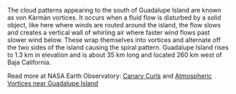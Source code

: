 The cloud patterns appearing to the south of Guadalupe Island are known as von K&agrave;rm&agrave;n vortices. It occurs when a fluid flow is disturbed by a solid object, like here where winds are routed around the island, the flow slows and creates a vertical wall of whirling air where faster wind flows past slower wind below. These wrap themselves into vortices and alternate off the two sides of the island causing the spiral pattern. Guadalupe Island rises to 1.3 km in elevation and is about 35 km long and located 260 km west of Baja California.

Read more at NASA Earth Observatory: [Canary Curls](https://earthobservatory.nasa.gov/images/146971/canary-curls) and [Atmospheric Vortices near Guadalupe Island](https://earthobservatory.nasa.gov/images/987/atmospheric-vortices-near-guadalupe-island)
